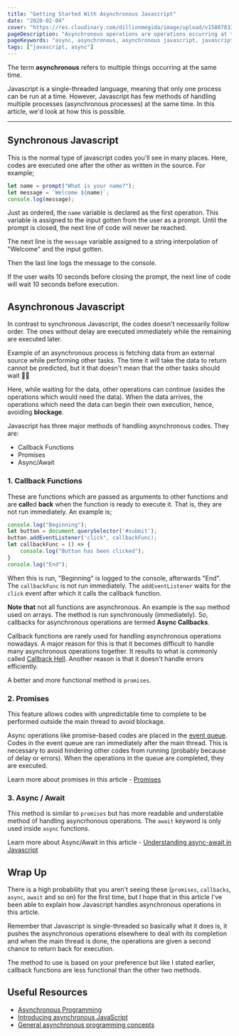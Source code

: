 ```yaml
---
title: "Getting Started With Asynchronous Javascript"
date: "2020-02-04"
cover: "https://res.cloudinary.com/dillionmegida/image/upload/v1580783303/images/blogs_cover/async-js_hpna31.jpg"
pageDescription: "Asynchronous operations are operations occurring at the same time. Javascript is single-threaded but in this article, we'd see how Javascript is able to handle asynchronous operations."
pageKeywords: "async, asynchronous, asynchronous javascript, javascript, async javascript, async js"
tags: ["javascript, async"]
---
```


The term **asynchronous** refers to multiple things occurring at the same time.

Javascript is a single-threaded language, meaning that only one process can be run at a time. However, Javascript has few methods of handling multiple processes (asynchronous processes) at the same time. In this article, we'd look at how this is possible.

-----

## Synchronous Javascript

This is the normal type of javascript codes you'll see in many places. Here, codes are executed one after the other as written in the source. For example;

```javascript
let name = prompt("What is your name?");
let message = `Welcome ${name}`;
console.log(message);
```

Just as ordered, the `name` variable is declared as the first operation. This variable is assigned to the input gotten from the user as a prompt. Until the prompt is closed, the next line of code will never be reached.

The next line is the `message` variable assigned to a string interpolation of "Welcome" and the input gotten.

Then the last line logs the message to the console.

If the user waits 10 seconds before closing the prompt, the next line of code will wait 10 seconds before execution.

## Asynchronous Javascript

In contrast to synchronous Javascript, the codes doesn't necessarily follow order. The ones without delay are executed immediately while the remaining are executed later.

Example of an asynchronous process is fetching data from an external source while performing other tasks. The time it will take the data to return cannot be predicted, but it that doesn't mean that the other tasks should wait 💁‍♂️ 

Here, while waiting for the data, other operations can continue (asides the operations which would need the data). When the data arrives, the operations which need the data can begin their own execution, hence, avoiding **blockage**.

Javascript has three major methods of handling asynchronous codes. They are:

- Callback Functions
- Promises
- Async/Await

###  1. Callback Functions

These are functions which are passed as arguments to other functions and are **call**ed **back** when the function is ready to execute it. That is, they are not run immediately. An example is;

```javascript
console.log("Beginning");
let button = document.querySelector('#submit');
button.addEventListener('click", callbackFunc);
let callbackFunc = () => {
    console.log("Button has been clicked");
}
console.log("End");
```

When this is run, "Beginning" is logged to the console, afterwards "End". The `callbackFunc` is not run immediately. The `addEventListener` waits for the `click` event after which it calls the callback function.

**Note that** not all functions are asynchronous. An example is the `map` method used on arrays. The method is run synchronously (immediately). So, callbacks for asynchronous operations are termed **Async Callbacks**.

Callback functions are rarely used for handling asynchronous operations nowadays. A major reason for this is that it becomes difficult to handle many asynchronous operations together. It results to what is commonly called [Callback Hell](http://callbackhell.com/). Another reason is that it doesn't handle errors efficiently.

A better and more functional method is `promises`.

### 2. Promises

This feature allows codes with unpredictable time to complete to be performed outside the main thread to avoid blockage.

Async operations like promise-based codes are placed in the [event queue](https://developer.mozilla.org/en/docs/Web/JavaScript/EventLoop). Codes in the event queue are ran immediately after the main thread. This is necessary to avoid hindering other codes from running (probably because of delay or errors). When the operations in the queue are completed, they are executed.

Learn more about promises in this article - [Promises](https://thewebfor5.com/p/javascript/javascript-promises)

### 3. Async / Await

This method is similar to `promises` but has more readable and understable method of handling asyncrhonous operations. The `await` keyword is only used inside `async` functions. 

Learn more about Async/Await in this article - [Understanding async-await in Javascript](https://hackernoon.com/understanding-async-await-in-javascript-1d81bb079b2c)

## Wrap Up

There is a high probability that you aren't seeing these (`promises`, `callbacks`, `async`, `await` and so on) for the first time, but I hope that in this article I've been able to explain how Javascript handles asynchronous operations in this article.

Remember that Javascript is single-threaded so basically what it does is, it pushes the asynchronous operations elsewhere to deal with its completion and when the main thread is done, the operations are given a second chance to return back for execution.

The method to use is based on your preference but like I stated earlier, callback functions are less functional than the other two methods.

## Useful Resources

- [Asynchronous Programming](https://eloquentjavascript.net/11_async.html)
- [Introducing asynchronous JavaScript](https://developer.mozilla.org/en-US/docs/Learn/JavaScript/Asynchronous/Introducing)
- [General asynchronous programming concepts](https://developer.mozilla.org/en-US/docs/Learn/JavaScript/Asynchronous/Concepts)